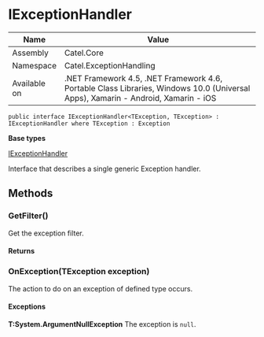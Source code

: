 

# IExceptionHandler

Name|Value
---|---
Assembly|Catel.Core
Namespace|Catel.ExceptionHandling
Available on|.NET Framework 4.5, .NET Framework 4.6, Portable Class Libraries, Windows 10.0 (Universal Apps), Xamarin - Android, Xamarin - iOS

```
public interface IExceptionHandler<TException, TException> : IExceptionHandler where TException : Exception 
```

**Base types**

[IExceptionHandler](/Catel.Core\Catel\ExceptionHandling\IExceptionHandler.md)


Interface that describes a single generic Exception handler.



## Methods

### GetFilter()

Get the exception filter.

#### Returns



### OnException(TException exception)

The action to do on an exception of defined type occurs.

#### Exceptions

**T:System.ArgumentNullException**
The exception is ```null```.



